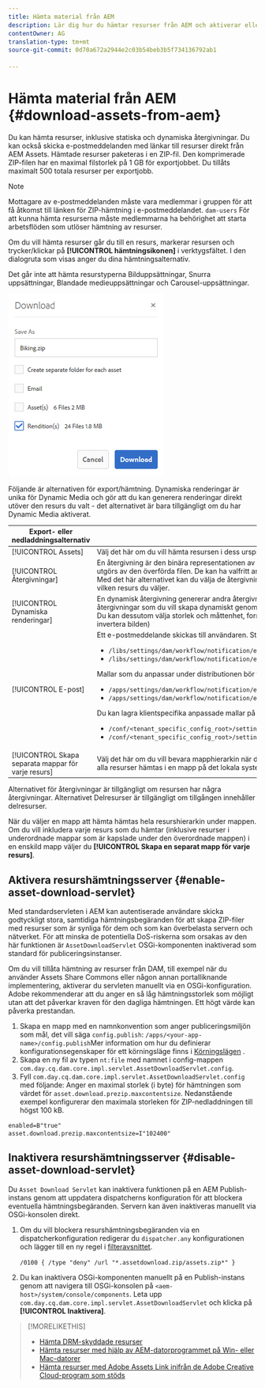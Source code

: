 ```yaml
---
title: Hämta material från AEM
description: Lär dig hur du hämtar resurser från AEM och aktiverar eller inaktiverar hämtningsfunktionen.
contentOwner: AG
translation-type: tm+mt
source-git-commit: 0d70a672a2944e2c03b54beb3b5f734136792ab1

---
```



# Hämta material från AEM {#download-assets-from-aem}

Du kan hämta resurser, inklusive statiska och dynamiska återgivningar. Du kan också skicka e-postmeddelanden med länkar till resurser direkt från AEM Assets. Hämtade resurser paketeras i en ZIP-fil. Den komprimerade ZIP-filen har en maximal filstorlek på 1 GB för exportjobbet. Du tillåts maximalt 500 totala resurser per exportjobb.

>[!NOTE]
>
>Mottagare av e-postmeddelanden måste vara medlemmar i gruppen för att få åtkomst till länken för ZIP-hämtning i e-postmeddelandet. `dam-users` För att kunna hämta resurserna måste medlemmarna ha behörighet att starta arbetsflöden som utlöser hämtning av resurser.

Om du vill hämta resurser går du till en resurs, markerar resursen och trycker/klickar på **[!UICONTROL hämtningsikonen]** i verktygsfältet. I den dialogruta som visas anger du dina hämtningsalternativ.

Det går inte att hämta resurstyperna Bilduppsättningar, Snurra uppsättningar, Blandade medieuppsättningar och Carousel-uppsättningar.

![Tillgängliga alternativ vid hämtning av resurser från AEM Assets](assets/asset_download_dialog.png)

Följande är alternativen för export/hämtning. Dynamiska renderingar är unika för Dynamic Media och gör att du kan generera renderingar direkt utöver den resurs du valt - det alternativet är bara tillgängligt om du har Dynamic Media aktiverat.

| Export- eller nedladdningsalternativ | Beskrivningar |
|---|---|
| [!UICONTROL Assets] | Välj det här om du vill hämta resursen i dess ursprungliga form utan några återgivningar. |
| [!UICONTROL Återgivningar] | En återgivning är den binära representationen av en resurs. Resurser har en primär representation - den som utgörs av den överförda filen. De kan ha valfritt antal representationer. <br> Med det här alternativet kan du välja de återgivningar du vill hämta. Vilka renderingar som är tillgängliga beror på vilken resurs du väljer. |
| [!UICONTROL Dynamiska renderingar] | En dynamisk återgivning genererar andra återgivningar direkt. När du väljer det här alternativet väljer du också de återgivningar som du vill skapa dynamiskt genom att välja i listan [Bildförinställning](image-presets.md) . <br>Du kan dessutom välja storlek och måttenhet, format, färgrymd, upplösning och alla bildmodifierare (t.ex. för att invertera bilden) |
| [!UICONTROL E-post] | Ett e-postmeddelande skickas till användaren. Standardmallar för e-post finns på följande platser:<ul><li>`/libs/settings/dam/workflow/notification/email/downloadasset`</li><li>`/libs/settings/dam/workflow/notification/email/transientworkflowcompleted`</li></ul> Mallar som du anpassar under distributionen bör finnas på följande platser: <ul><li>`/apps/settings/dam/workflow/notification/email/downloadasset`</li><li>`/apps/settings/dam/workflow/notification/email/transientworkflowcompleted`</li></ul>Du kan lagra klientspecifika anpassade mallar på följande platser:<ul><li>`/conf/<tenant_specific_config_root>/settings/dam/workflow/notification/email/downloadasset`</li><li>`/conf/<tenant_specific_config_root>/settings/dam/workflow/notification/email/transientworkflowcompleted`</li></ul> |
| [!UICONTROL Skapa separata mappar för varje resurs] | Välj det här om du vill bevara mapphierarkin när du hämtar resurser. Som standard ignoreras mapphierarkin och alla resurser hämtas i en mapp på det lokala systemet. |

Alternativet för återgivningar är tillgängligt om resursen har några återgivningar. Alternativet Delresurser är tillgängligt om tillgången innehåller delresurser.

När du väljer en mapp att hämta hämtas hela resurshierarkin under mappen. Om du vill inkludera varje resurs som du hämtar (inklusive resurser i underordnade mappar som är kapslade under den överordnade mappen) i en enskild mapp väljer du **[!UICONTROL Skapa en separat mapp för varje resurs]**.

## Aktivera resurshämtningsserver {#enable-asset-download-servlet}

Med standardservleten i AEM kan autentiserade användare skicka godtyckligt stora, samtidiga hämtningsbegäranden för att skapa ZIP-filer med resurser som är synliga för dem och som kan överbelasta servern och nätverket. För att minska de potentiella DoS-riskerna som orsakas av den här funktionen är `AssetDownloadServlet` OSGi-komponenten inaktiverad som standard för publiceringsinstanser.

Om du vill tillåta hämtning av resurser från DAM, till exempel när du använder Assets Share Commons eller någon annan portalliknande implementering, aktiverar du servleten manuellt via en OSGi-konfiguration. Adobe rekommenderar att du anger en så låg hämtningsstorlek som möjligt utan att det påverkar kraven för den dagliga hämtningen. Ett högt värde kan påverka prestandan.

1. Skapa en mapp med en namnkonvention som anger publiceringsmiljön som mål, det vill säga `config.publish`:
   `/apps/<your-app-name>/config.publish`Mer information om hur du definierar konfigurationsegenskaper för ett körningsläge finns i [Körningslägen](/help/sites-deploying/configure-runmodes.md#defining-configuration-properties-for-a-run-mode) .
1. Skapa en ny fil av typen `nt:file` med namnet i config-mappen `com.day.cq.dam.core.impl.servlet.AssetDownloadServlet.config`.
1. Fyll `com.day.cq.dam.core.impl.servlet.AssetDownloadServlet.config` med följande: Anger en maximal storlek (i byte) för hämtningen som värdet för `asset.download.prezip.maxcontentsize`. Nedanstående exempel konfigurerar den maximala storleken för ZIP-nedladdningen till högst 100 kB.

```
enabled=B"true"
asset.download.prezip.maxcontentsize=I"102400"
```

## Inaktivera resurshämtningsserver {#disable-asset-download-servlet}

Du `Asset Download Servlet` kan inaktivera funktionen på en AEM Publish-instans genom att uppdatera dispatcherns konfiguration för att blockera eventuella hämtningsbegäranden. Servern kan även inaktiveras manuellt via OSGi-konsolen direkt.

1. Om du vill blockera resurshämtningsbegäranden via en dispatcherkonfiguration redigerar du `dispatcher.any` konfigurationen och lägger till en ny regel i [filteravsnittet](https://docs.adobe.com/content/help/en/experience-manager-dispatcher/using/configuring/dispatcher-configuration.html#defining-a-filter).

   ```/0100 { /type "deny" /url "*.assetdownload.zip/assets.zip*" }```

1. Du kan inaktivera OSGi-komponenten manuellt på en Publish-instans genom att navigera till OSGi-konsolen på `<aem-host>/system/console/components`. Leta upp `com.day.cq.dam.core.impl.servlet.AssetDownloadServlet` och klicka på **[!UICONTROL Inaktivera]**.

>[!MORELIKETHIS]
>
>* [Hämta DRM-skyddade resurser](drm.md)
>* [Hämta resurser med hjälp av AEM-datorprogrammet på Win- eller Mac-datorer](https://helpx.adobe.com/experience-manager/desktop-app/aem-desktop-app.html)
>* [Hämta resurser med Adobe Assets Link inifrån de Adobe Creative Cloud-program som stöds](https://helpx.adobe.com/enterprise/using/manage-assets-using-adobe-asset-link.html)

